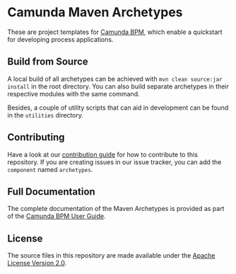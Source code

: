 # Camunda Maven Archetypes

These are project templates for [Camunda BPM](http://camunda.org/), which enable a quickstart for developing process applications.

## Build from Source

A local build of all archetypes can be achieved with `mvn clean source:jar install` in the root directory. 
You can also build separate archetypes in their respective modules with the same command.

Besides, a couple of utility scripts that can aid in development can be found in the `utilities` directory.

## Contributing

Have a look at our [contribution guide](https://github.com/camunda/camunda-bpm-platform/blob/master/CONTRIBUTING.md) for how to contribute to this repository.
If you are creating issues in our issue tracker, you can add the `component` named `archetypes`.

## Full Documentation

The complete documentation of the Maven Archetypes is provided as part of the [Camunda BPM User Guide](https://docs.camunda.org/manual/latest/user-guide/process-applications/maven-archetypes/).

## License

The source files in this repository are made available under the [Apache License Version 2.0](./LICENSE).
